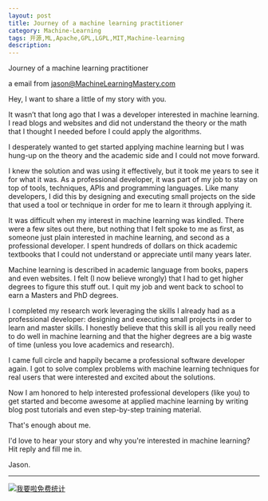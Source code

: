```yaml
---
layout: post
title: Journey of a machine learning practitioner
category: Machine-Learning
tags: 开源,ML,Apache,GPL,LGPL,MIT,Machine-learning
description: 
---
```


Journey of a machine learning practitioner

a email from jason@MachineLearningMastery.com

Hey, I want to share a little of my story with you.

It wasn’t that long ago that I was a developer interested in machine learning. I read blogs and websites and did not understand the theory or the math that I thought I needed before I could apply the algorithms.

I desperately wanted to get started applying machine learning but I was hung-up on the theory and the academic side and I could not move forward.

I knew the solution and was using it effectively, but it took me years to see it for what it was. As a professional developer, it was part of my job to stay on top of tools, techniques, APIs and programming languages. Like many developers, I did this by designing and executing small projects on the side that used a tool or technique in order for me to learn it through applying it.

It was difficult when my interest in machine learning was kindled. There were a few sites out there, but nothing that I felt spoke to me as first, as someone just plain interested in machine learning, and second as a professional developer. I spent hundreds of dollars on thick academic textbooks that I could not understand or appreciate until many years later.

Machine learning is described in academic language from books, papers and even websites. I felt (I now believe wrongly) that I had to get higher degrees to figure this stuff out. I quit my job and went back to school to earn a Masters and PhD degrees.

I completed my research work leveraging the skills I already had as a professional developer: designing and executing small projects in order to learn and master skills. I honestly believe that this skill is all you really need to do well in machine learning and that the higher degrees are a big waste of time (unless you love academics and research).

I came full circle and happily became a professional software developer again. I got to solve complex problems with machine learning techniques for real users that were interested and excited about the solutions. 

Now I am honored to help interested professional developers (like you) to get started and become awesome at applied machine learning by writing blog post tutorials and even step-by-step training material.

That's enough about me. 

I'd love to hear your story and why you're interested in machine learning?
Hit reply and fill me in.

Jason.

---

<script language="javascript" type="text/javascript" src="//js.users.51.la/19176892.js"></script>
<noscript><a href="//www.51.la/?19176892" target="_blank"><img alt="&#x6211;&#x8981;&#x5566;&#x514D;&#x8D39;&#x7EDF;&#x8BA1;" src="//img.users.51.la/19176892.asp" style="border:none" /></a></noscript>

